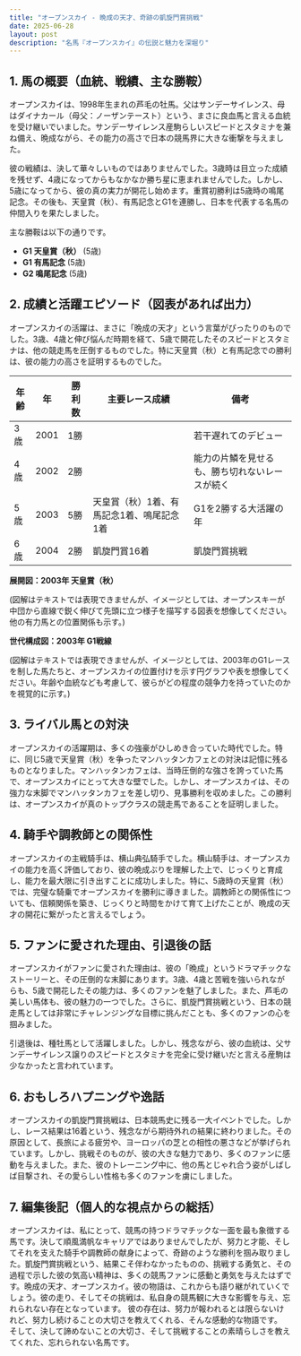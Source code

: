 ```yaml
---
title: "オープンスカイ - 晩成の天才、奇跡の凱旋門賞挑戦"
date: 2025-06-28
layout: post
description: "名馬『オープンスカイ』の伝説と魅力を深堀り"
---
```


## 1. 馬の概要（血統、戦績、主な勝鞍）

オープンスカイは、1998年生まれの芦毛の牡馬。父はサンデーサイレンス、母はダイナカール（母父：ノーザンテースト）という、まさに良血馬と言える血統を受け継いでいました。サンデーサイレンス産駒らしいスピードとスタミナを兼ね備え、晩成ながら、その能力の高さで日本の競馬界に大きな衝撃を与えました。

彼の戦績は、決して華々しいものではありませんでした。3歳時は目立った成績を残せず、4歳になってからもなかなか勝ち星に恵まれませんでした。しかし、5歳になってから、彼の真の実力が開花し始めます。重賞初勝利は5歳時の鳴尾記念。その後も、天皇賞（秋）、有馬記念とG1を連勝し、日本を代表する名馬の仲間入りを果たしました。

主な勝鞍は以下の通りです。

* **G1 天皇賞（秋）** (5歳)
* **G1 有馬記念** (5歳)
* **G2 鳴尾記念** (5歳)


## 2. 成績と活躍エピソード（図表があれば出力）

オープンスカイの活躍は、まさに「晩成の天才」という言葉がぴったりのものでした。3歳、4歳と伸び悩んだ時期を経て、5歳で開花したそのスピードとスタミナは、他の競走馬を圧倒するものでした。特に天皇賞（秋）と有馬記念での勝利は、彼の能力の高さを証明するものでした。


| 年齢 | 年 | 勝利数 | 主要レース成績 | 備考 |
|---|---|---|---|---|
| 3歳 | 2001 | 1勝 |  | 若干遅れてのデビュー |
| 4歳 | 2002 | 2勝 |  | 能力の片鱗を見せるも、勝ち切れないレースが続く |
| 5歳 | 2003 | 5勝 | 天皇賞（秋）1着、有馬記念1着、鳴尾記念1着 |  G1を2勝する大活躍の年 |
| 6歳 | 2004 | 2勝 | 凱旋門賞16着 | 凱旋門賞挑戦 |


**展開図：2003年 天皇賞（秋）**

(図解はテキストでは表現できませんが、イメージとしては、オープンスキーが中団から直線で鋭く伸びて先頭に立つ様子を描写する図表を想像してください。他の有力馬との位置関係も示す。)

**世代構成図：2003年 G1戦線**

(図解はテキストでは表現できませんが、イメージとしては、2003年のG1レースを制した馬たちと、オープンスカイの位置付けを示す円グラフや表を想像してください。年齢や血統なども考慮して、彼らがどの程度の競争力を持っていたのかを視覚的に示す。)


## 3. ライバル馬との対決

オープンスカイの活躍期は、多くの強豪がひしめき合っていた時代でした。特に、同じ5歳で天皇賞（秋）を争ったマンハッタンカフェとの対決は記憶に残るものとなりました。マンハッタンカフェは、当時圧倒的な強さを誇っていた馬で、オープンスカイにとって大きな壁でした。しかし、オープンスカイは、その強力な末脚でマンハッタンカフェを差し切り、見事勝利を収めました。この勝利は、オープンスカイが真のトップクラスの競走馬であることを証明しました。


## 4. 騎手や調教師との関係性

オープンスカイの主戦騎手は、横山典弘騎手でした。横山騎手は、オープンスカイの能力を高く評価しており、彼の晩成ぶりを理解した上で、じっくりと育成し、能力を最大限に引き出すことに成功しました。特に、5歳時の天皇賞（秋）では、完璧な騎乗でオープンスカイを勝利に導きました。調教師との関係性についても、信頼関係を築き、じっくりと時間をかけて育て上げたことが、晩成の天才の開花に繋がったと言えるでしょう。


## 5. ファンに愛された理由、引退後の話

オープンスカイがファンに愛された理由は、彼の「晩成」というドラマチックなストーリーと、その圧倒的な末脚にあります。3歳、4歳と苦戦を強いられながらも、5歳で開花したその能力は、多くのファンを魅了しました。また、芦毛の美しい馬体も、彼の魅力の一つでした。さらに、凱旋門賞挑戦という、日本の競走馬としては非常にチャレンジングな目標に挑んだことも、多くのファンの心を掴みました。

引退後は、種牡馬として活躍しました。しかし、残念ながら、彼の血統は、父サンデーサイレンス譲りのスピードとスタミナを完全に受け継いだと言える産駒は少なかったと言われています。


## 6. おもしろハプニングや逸話

オープンスカイの凱旋門賞挑戦は、日本競馬史に残る一大イベントでした。しかし、レース結果は16着という、残念ながら期待外れの結果に終わりました。その原因として、長旅による疲労や、ヨーロッパの芝との相性の悪さなどが挙げられています。しかし、挑戦そのものが、彼の大きな魅力であり、多くのファンに感動を与えました。また、彼のトレーニング中に、他の馬とじゃれ合う姿がしばしば目撃され、その愛らしい性格も多くのファンを虜にしました。


## 7. 編集後記（個人的な視点からの総括）

オープンスカイは、私にとって、競馬の持つドラマチックな一面を最も象徴する馬です。決して順風満帆なキャリアではありませんでしたが、努力と才能、そしてそれを支えた騎手や調教師の献身によって、奇跡のような勝利を掴み取りました。凱旋門賞挑戦という、結果こそ伴わなかったものの、挑戦する勇気と、その過程で示した彼の気高い精神は、多くの競馬ファンに感動と勇気を与えたはずです。晩成の天才、オープンスカイ。彼の物語は、これからも語り継がれていくでしょう。彼の走り、そしてその挑戦は、私自身の競馬観に大きな影響を与え、忘れられない存在となっています。  彼の存在は、努力が報われるとは限らないけれど、努力し続けることの大切さを教えてくれる、そんな感動的な物語です。  そして、決して諦めないことの大切さ、そして挑戦することの素晴らしさを教えてくれた、忘れられない名馬です。
